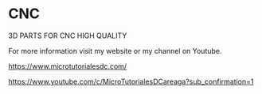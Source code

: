 # CNC
3D PARTS FOR CNC HIGH QUALITY 

For more information visit my website or my channel on Youtube.

https://www.microtutorialesdc.com/

https://www.youtube.com/c/MicroTutorialesDCareaga?sub_confirmation=1
